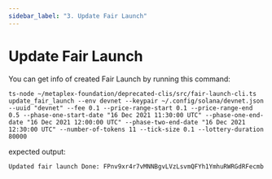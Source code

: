 ```yaml
---
sidebar_label: "3. Update Fair Launch"
---
```


# Update Fair Launch

You can get info of created Fair Launch by running this command:
```
ts-node ~/metaplex-foundation/deprecated-clis/src/fair-launch-cli.ts update_fair_launch --env devnet --keypair ~/.config/solana/devnet.json --uuid "devnet" --fee 0.1 --price-range-start 0.1 --price-range-end 0.5 --phase-one-start-date "16 Dec 2021 11:30:00 UTC" --phase-one-end-date "16 Dec 2021 12:00:00 UTC" --phase-two-end-date "16 Dec 2021 12:30:00 UTC" --number-of-tokens 11 --tick-size 0.1 --lottery-duration 80000
```

expected output: 
```
Updated fair launch Done: FPnv9xr4r7vMNNBgvLVzLsvmQFYh1YmhuRWRGdRFecmb
```


